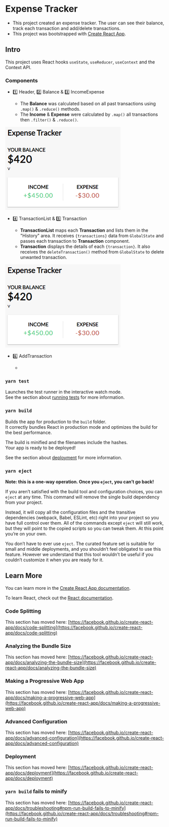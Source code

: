 # Expense Tracker

* This project created an expense tracker. The user can see their balance, track each transaction and add/delete transactions. 
* This project was bootstrapped with [Create React App](https://github.com/facebook/create-react-app).

## Intro

This project uses React hooks `useState`, `useReducer`, `useContext` and the Context API.

### Components

- :one: Header, :two: Balance & :three: IncomeExpense

  - The **Balance** was calculated based on all past transactions using `.map()` & `.reduce()` methods. 
  - The **Income** & **Expense** were calculated by `.map()` all transactions then `.filter()` & `.reduce()`.

![Image of header-balance](https://github.com/XinwenD/expense-tracker/blob/f987d898500ce621ddfa9c992273b6eb374dd952/imgs/header-balance.PNG)

- 4️⃣ TransactionList & 5️⃣ Transaction

  - **TransactionList** maps each **Transaction** and lists them in the "History" area. It receives `{transactions}` data from `GlobalState` and passes each transaction to **Transaction** component.
  - **Transaction** displays the details of each `{transaction}`. It also receives the `deleteTransaction()` method from `GlobalState` to delete unwanted transaction.

![Image of transaction history](https://github.com/XinwenD/expense-tracker/blob/f987d898500ce621ddfa9c992273b6eb374dd952/imgs/header-balance.PNG)

- 6️⃣ AddTransaction

  - 

### `yarn test`

Launches the test runner in the interactive watch mode.\
See the section about [running tests](https://facebook.github.io/create-react-app/docs/running-tests) for more information.

### `yarn build`

Builds the app for production to the `build` folder.\
It correctly bundles React in production mode and optimizes the build for the best performance.

The build is minified and the filenames include the hashes.\
Your app is ready to be deployed!

See the section about [deployment](https://facebook.github.io/create-react-app/docs/deployment) for more information.

### `yarn eject`

**Note: this is a one-way operation. Once you `eject`, you can’t go back!**

If you aren’t satisfied with the build tool and configuration choices, you can `eject` at any time. This command will remove the single build dependency from your project.

Instead, it will copy all the configuration files and the transitive dependencies (webpack, Babel, ESLint, etc) right into your project so you have full control over them. All of the commands except `eject` will still work, but they will point to the copied scripts so you can tweak them. At this point you’re on your own.

You don’t have to ever use `eject`. The curated feature set is suitable for small and middle deployments, and you shouldn’t feel obligated to use this feature. However we understand that this tool wouldn’t be useful if you couldn’t customize it when you are ready for it.

## Learn More

You can learn more in the [Create React App documentation](https://facebook.github.io/create-react-app/docs/getting-started).

To learn React, check out the [React documentation](https://reactjs.org/).

### Code Splitting

This section has moved here: [https://facebook.github.io/create-react-app/docs/code-splitting](https://facebook.github.io/create-react-app/docs/code-splitting)

### Analyzing the Bundle Size

This section has moved here: [https://facebook.github.io/create-react-app/docs/analyzing-the-bundle-size](https://facebook.github.io/create-react-app/docs/analyzing-the-bundle-size)

### Making a Progressive Web App

This section has moved here: [https://facebook.github.io/create-react-app/docs/making-a-progressive-web-app](https://facebook.github.io/create-react-app/docs/making-a-progressive-web-app)

### Advanced Configuration

This section has moved here: [https://facebook.github.io/create-react-app/docs/advanced-configuration](https://facebook.github.io/create-react-app/docs/advanced-configuration)

### Deployment

This section has moved here: [https://facebook.github.io/create-react-app/docs/deployment](https://facebook.github.io/create-react-app/docs/deployment)

### `yarn build` fails to minify

This section has moved here: [https://facebook.github.io/create-react-app/docs/troubleshooting#npm-run-build-fails-to-minify](https://facebook.github.io/create-react-app/docs/troubleshooting#npm-run-build-fails-to-minify)
